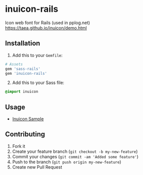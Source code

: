 # inuicon-rails

Icon web font for Rails (used in pplog.net) https://taea.github.io/inuicon/demo.html

## Installation

1) Add this to your `Gemfile`:

```ruby
# Assets
gem 'sass-rails'
gem 'inuicon-rails'
```

2) Add this to your Sass file:

```sass
@import inuicon
```

## Usage

- [Inuicon Sample](https://taea.github.io/inuicon/demo.html)

## Contributing

1. Fork it
2. Create your feature branch (`git checkout -b my-new-feature`)
3. Commit your changes (`git commit -am 'Added some feature'`)
4. Push to the branch (`git push origin my-new-feature`)
5. Create new Pull Request

